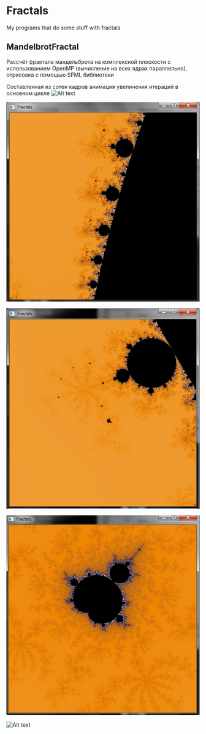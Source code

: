 # Fractals
My programs that do some stuff with fractals

## MandelbrotFractal
Рассчёт фрактала мандельброта на комплексной плоскости с использованием OpenMP (вычисление на всех ядрах параллельно), отрисовка с помощью SFML библиотеки

Составленная из сотен кадров анимация увеличения итераций в основном цикле
![Alt text](https://github.com/GARFILD1000/Fractals/blob/master/giphy.gif?raw=true "Гифка")

![Alt text](https://github.com/GARFILD1000/Fractals/blob/master/screen1.png?raw=true "Скриншот 1")

![Alt text](https://github.com/GARFILD1000/Fractals/blob/master/screen2.png?raw=true "Скриншот 2")

![Alt text](https://github.com/GARFILD1000/Fractals/blob/master/screen3.png?raw=true "Скриншот 3")

![Alt text](https://github.com/GARFILD1000/Fractals/blob/master/screen4.png?raw=true "Скриншот 4")


